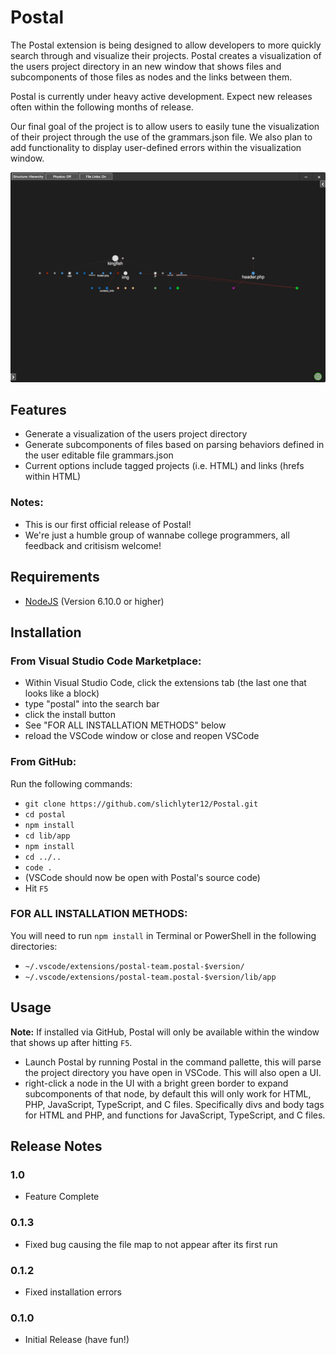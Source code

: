 # Postal

The Postal extension is being designed to allow developers to more quickly search through and visualize their projects. 
Postal creates a visualization of the users project directory in an new window that shows files and subcomponents of those files as nodes and the links between them.

Postal is currently under heavy active development.
Expect new releases often within the following months of release.

Our final goal of the project is to allow users to easily tune the visualization of their project through the use of the grammars.json file.
We also plan to add functionality to display user-defined errors within the visualization window.

![File Map Example](./images/filemap.png)

## Features
* Generate a visualization of the users project directory
* Generate subcomponents of files based on parsing behaviors defined in the user editable file grammars.json
* Current options include tagged projects (i.e. HTML) and links (hrefs within HTML)

### Notes: 
* This is our first official release of Postal!
* We're just a humble group of wannabe college programmers, all feedback and critisism welcome!

## Requirements
* [NodeJS](https://nodejs.org/en/) (Version 6.10.0 or higher)

## Installation

### From Visual Studio Code Marketplace:
* Within Visual Studio Code, click the extensions tab (the last one that looks like a block)
* type "postal" into the search bar
* click the install button
* See "FOR ALL INSTALLATION METHODS" below
* reload the VSCode window or close and reopen VSCode

### From GitHub:
Run the following commands:

* `git clone https://github.com/slichlyter12/Postal.git`
* `cd postal`
* `npm install`
* `cd lib/app`
* `npm install`
* `cd ../..`
* `code .`
* (VSCode should now be open with Postal's source code)
* Hit `F5`

### FOR ALL INSTALLATION METHODS:
You will need to run `npm install` in Terminal or PowerShell in the following directories:

* `~/.vscode/extensions/postal-team.postal-$version/`
* `~/.vscode/extensions/postal-team.postal-$version/lib/app`

## Usage
**Note:** If installed via GitHub, Postal will only be available within the window that shows up after hitting `F5`.

* Launch Postal by running Postal in the command pallette, this will parse the project directory you have open in VSCode. This will also open a UI.
* right-click a node in the UI with a bright green border to expand subcomponents of that node, by default this will only work for HTML, PHP, JavaScript, TypeScript, and C files. Specifically divs and body tags for HTML and PHP, and functions for JavaScript, TypeScript, and C files.

## Release Notes

### 1.0
* Feature Complete

### 0.1.3
* Fixed bug causing the file map to not appear after its first run

### 0.1.2
* Fixed installation errors

### 0.1.0
* Initial Release (have fun!)
